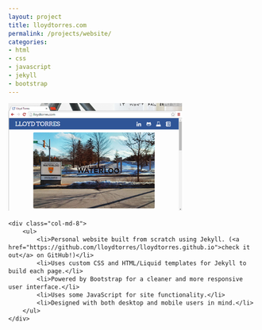 ```yaml
---
layout: project
title: lloydtorres.com
permalink: /projects/website/
categories:
- html
- css
- javascript
- jekyll
- bootstrap
---
```


<div class="row">
    <div class="col-md-4">
        <img src="/images/website.png" width="350px" title="lloydtorres.com" alt="lloydtorres.com"/>
    </div>

    <div class="col-md-8">
        <ul>
            <li>Personal website built from scratch using Jekyll. (<a href="https://github.com/lloydtorres/lloydtorres.github.io">check it out</a> on GitHub!)</li>
            <li>Uses custom CSS and HTML/Liquid templates for Jekyll to build each page.</li>
            <li>Powered by Bootstrap for a cleaner and more responsive user interface.</li>
            <li>Uses some JavaScript for site functionality.</li>
            <li>Designed with both desktop and mobile users in mind.</li>
        </ul>
    </div>
</div>